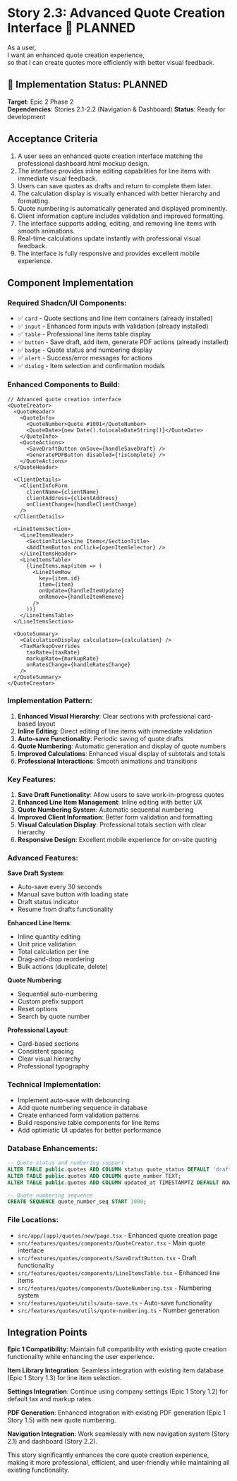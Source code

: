 # Story 2.3: Advanced Quote Creation Interface 🚧 PLANNED

As a user,  
I want an enhanced quote creation experience,  
so that I can create quotes more efficiently with better visual feedback.

## 🚧 Implementation Status: PLANNED
**Target**: Epic 2 Phase 2  
**Dependencies**: Stories 2.1-2.2 (Navigation & Dashboard)
**Status**: Ready for development

## Acceptance Criteria

1. A user sees an enhanced quote creation interface matching the professional dashboard.html mockup design.  
2. The interface provides inline editing capabilities for line items with immediate visual feedback.  
3. Users can save quotes as drafts and return to complete them later.  
4. The calculation display is visually enhanced with better hierarchy and formatting.  
5. Quote numbering is automatically generated and displayed prominently.  
6. Client information capture includes validation and improved formatting.  
7. The interface supports adding, editing, and removing line items with smooth animations.  
8. Real-time calculations update instantly with professional visual feedback.  
9. The interface is fully responsive and provides excellent mobile experience.

## Component Implementation

### Required Shadcn/UI Components:
- ✅ `card` - Quote sections and line item containers (already installed)
- ✅ `input` - Enhanced form inputs with validation (already installed)
- ✅ `table` - Professional line items table display
- ✅ `button` - Save draft, add item, generate PDF actions (already installed)
- ✅ `badge` - Quote status and numbering display
- ✅ `alert` - Success/error messages for actions
- ✅ `dialog` - Item selection and confirmation modals

### Enhanced Components to Build:
```tsx
// Advanced quote creation interface
<QuoteCreator>
  <QuoteHeader>
    <QuoteInfo>
      <QuoteNumber>Quote #1001</QuoteNumber>
      <QuoteDate>{new Date().toLocaleDateString()}</QuoteDate>
    </QuoteInfo>
    <QuoteActions>
      <SaveDraftButton onSave={handleSaveDraft} />
      <GeneratePDFButton disabled={!isComplete} />
    </QuoteActions>
  </QuoteHeader>
  
  <ClientDetails>
    <ClientInfoForm 
      clientName={clientName}
      clientAddress={clientAddress}
      onClientChange={handleClientChange}
    />
  </ClientDetails>
  
  <LineItemsSection>
    <LineItemsHeader>
      <SectionTitle>Line Items</SectionTitle>
      <AddItemButton onClick={openItemSelector} />
    </LineItemsHeader>
    <LineItemsTable>
      {lineItems.map(item => (
        <LineItemRow 
          key={item.id}
          item={item}
          onUpdate={handleItemUpdate}
          onRemove={handleItemRemove}
        />
      ))}
    </LineItemsTable>
  </LineItemsSection>
  
  <QuoteSummary>
    <CalculationDisplay calculation={calculation} />
    <TaxMarkupOverrides 
      taxRate={taxRate}
      markupRate={markupRate}
      onRatesChange={handleRatesChange}
    />
  </QuoteSummary>
</QuoteCreator>
```

### Implementation Pattern:
1. **Enhanced Visual Hierarchy**: Clear sections with professional card-based layout
2. **Inline Editing**: Direct editing of line items with immediate validation
3. **Auto-save Functionality**: Periodic saving of quote drafts
4. **Quote Numbering**: Automatic generation and display of quote numbers
5. **Improved Calculations**: Enhanced visual display of subtotals and totals
6. **Professional Interactions**: Smooth animations and transitions

### Key Features:
1. **Save Draft Functionality**: Allow users to save work-in-progress quotes
2. **Enhanced Line Item Management**: Inline editing with better UX
3. **Quote Numbering System**: Automatic sequential numbering
4. **Improved Client Information**: Better form validation and formatting
5. **Visual Calculation Display**: Professional totals section with clear hierarchy
6. **Responsive Design**: Excellent mobile experience for on-site quoting

### Advanced Features:

**Save Draft System**:
- Auto-save every 30 seconds
- Manual save button with loading state
- Draft status indicator
- Resume from drafts functionality

**Enhanced Line Items**:
- Inline quantity editing
- Unit price validation
- Total calculation per line
- Drag-and-drop reordering
- Bulk actions (duplicate, delete)

**Quote Numbering**:
- Sequential auto-numbering
- Custom prefix support
- Reset options
- Search by quote number

**Professional Layout**:
- Card-based sections
- Consistent spacing
- Clear visual hierarchy
- Professional typography

### Technical Implementation:
- Implement auto-save with debouncing
- Add quote numbering sequence in database
- Create enhanced form validation patterns
- Build responsive table components for line items
- Add optimistic UI updates for better performance

### Database Enhancements:
```sql
-- Quote status and numbering support
ALTER TABLE public.quotes ADD COLUMN status quote_status DEFAULT 'draft';
ALTER TABLE public.quotes ADD COLUMN quote_number TEXT;
ALTER TABLE public.quotes ADD COLUMN updated_at TIMESTAMPTZ DEFAULT NOW();

-- Quote numbering sequence
CREATE SEQUENCE quote_number_seq START 1000;
```

### File Locations:
- `src/app/(app)/quotes/new/page.tsx` - Enhanced quote creation page
- `src/features/quotes/components/QuoteCreator.tsx` - Main quote interface
- `src/features/quotes/components/SaveDraftButton.tsx` - Draft functionality
- `src/features/quotes/components/LineItemsTable.tsx` - Enhanced line items
- `src/features/quotes/components/QuoteNumbering.tsx` - Numbering system
- `src/features/quotes/utils/auto-save.ts` - Auto-save functionality
- `src/features/quotes/utils/quote-numbering.ts` - Number generation

## Integration Points

**Epic 1 Compatibility**: Maintain full compatibility with existing quote creation functionality while enhancing the user experience.

**Item Library Integration**: Seamless integration with existing item database (Epic 1 Story 1.3) for line item selection.

**Settings Integration**: Continue using company settings (Epic 1 Story 1.2) for default tax and markup rates.

**PDF Generation**: Enhanced integration with existing PDF generation (Epic 1 Story 1.5) with new quote numbering.

**Navigation Integration**: Work seamlessly with new navigation system (Story 2.1) and dashboard (Story 2.2).

This story significantly enhances the core quote creation experience, making it more professional, efficient, and user-friendly while maintaining all existing functionality.